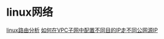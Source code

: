 # linux网络
[linux路由分析](linux-routing.md)
[如何在VPC子网中配置不同目的IP走不同公网源IP](different-ips-by-different-destinations-in-vpc.md)
